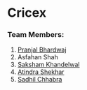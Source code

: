 # Cricex

### Team Members:
1. [Pranjal Bhardwaj](https://github.com/DecimatorMind)
2. Asfahan Shah
3. [Saksham Khandelwal](https://github.com/Sakshamkhandelwal123)
4. [Atindra Shekhar](https://github.com/atindra305)
5. [Sadhil Chhabra](https://github.com/sadhilchhabra)

